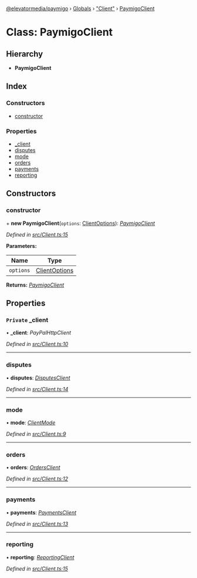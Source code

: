 [@elevatormedia/paymigo](../README.md) › [Globals](../globals.md) › ["Client"](../modules/_client_.md) › [PaymigoClient](_client_.paymigoclient.md)

# Class: PaymigoClient

## Hierarchy

-   **PaymigoClient**

## Index

### Constructors

-   [constructor](_client_.paymigoclient.md#constructor)

### Properties

-   [\_client](_client_.paymigoclient.md#private-_client)
-   [disputes](_client_.paymigoclient.md#disputes)
-   [mode](_client_.paymigoclient.md#mode)
-   [orders](_client_.paymigoclient.md#orders)
-   [payments](_client_.paymigoclient.md#payments)
-   [reporting](_client_.paymigoclient.md#reporting)

## Constructors

### constructor

\+ **new PaymigoClient**(`options`: [ClientOptions](../modules/_types_client_.md#clientoptions)): _[PaymigoClient](_client_.paymigoclient.md)_

_Defined in [src/Client.ts:15](https://github.com/ELEVATORmedia/paymigo/blob/02f279b/src/Client.ts#L15)_

**Parameters:**

| Name      | Type                                                        |
| --------- | ----------------------------------------------------------- |
| `options` | [ClientOptions](../modules/_types_client_.md#clientoptions) |

**Returns:** _[PaymigoClient](_client_.paymigoclient.md)_

## Properties

### `Private` \_client

• **\_client**: _PayPalHttpClient_

_Defined in [src/Client.ts:10](https://github.com/ELEVATORmedia/paymigo/blob/02f279b/src/Client.ts#L10)_

---

### disputes

• **disputes**: _[DisputesClient](_lib_disputes_disputesclient_.disputesclient.md)_

_Defined in [src/Client.ts:14](https://github.com/ELEVATORmedia/paymigo/blob/02f279b/src/Client.ts#L14)_

---

### mode

• **mode**: _[ClientMode](../modules/_types_client_.md#clientmode)_

_Defined in [src/Client.ts:9](https://github.com/ELEVATORmedia/paymigo/blob/02f279b/src/Client.ts#L9)_

---

### orders

• **orders**: _[OrdersClient](_lib_orders_.ordersclient.md)_

_Defined in [src/Client.ts:12](https://github.com/ELEVATORmedia/paymigo/blob/02f279b/src/Client.ts#L12)_

---

### payments

• **payments**: _[PaymentsClient](_lib_payments_.paymentsclient.md)_

_Defined in [src/Client.ts:13](https://github.com/ELEVATORmedia/paymigo/blob/02f279b/src/Client.ts#L13)_

---

### reporting

• **reporting**: _[ReportingClient](_lib_reporting_.reportingclient.md)_

_Defined in [src/Client.ts:15](https://github.com/ELEVATORmedia/paymigo/blob/02f279b/src/Client.ts#L15)_
